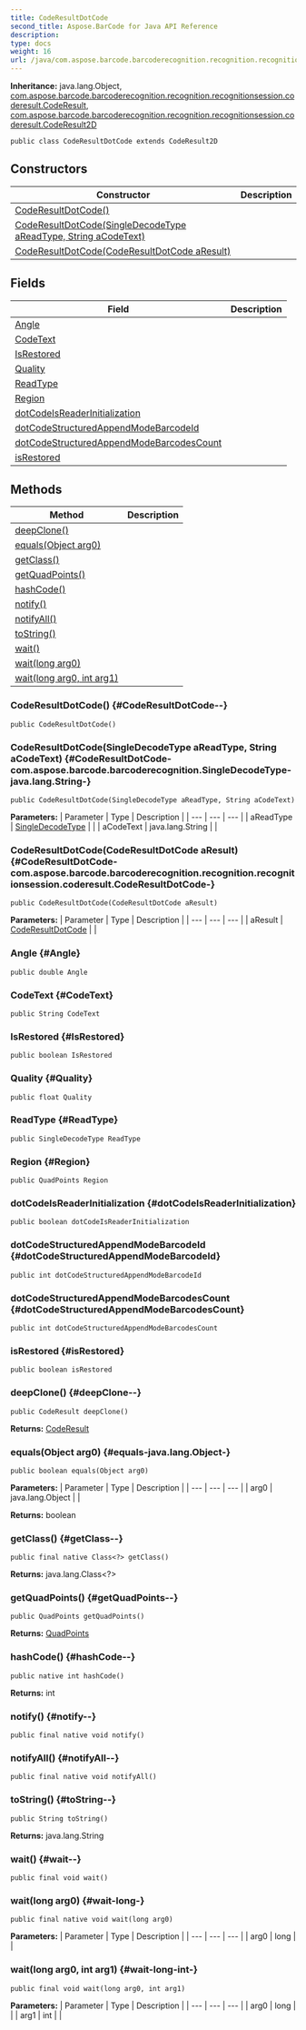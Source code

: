 ```yaml
---
title: CodeResultDotCode
second_title: Aspose.BarCode for Java API Reference
description: 
type: docs
weight: 16
url: /java/com.aspose.barcode.barcoderecognition.recognition.recognitionsession.coderesult/coderesultdotcode/
---
```

**Inheritance:**
java.lang.Object, [com.aspose.barcode.barcoderecognition.recognition.recognitionsession.coderesult.CodeResult](../../com.aspose.barcode.barcoderecognition.recognition.recognitionsession.coderesult/coderesult), [com.aspose.barcode.barcoderecognition.recognition.recognitionsession.coderesult.CodeResult2D](../../com.aspose.barcode.barcoderecognition.recognition.recognitionsession.coderesult/coderesult2d)
```
public class CodeResultDotCode extends CodeResult2D
```
## Constructors

| Constructor | Description |
| --- | --- |
| [CodeResultDotCode()](#CodeResultDotCode--) |  |
| [CodeResultDotCode(SingleDecodeType aReadType, String aCodeText)](#CodeResultDotCode-com.aspose.barcode.barcoderecognition.SingleDecodeType-java.lang.String-) |  |
| [CodeResultDotCode(CodeResultDotCode aResult)](#CodeResultDotCode-com.aspose.barcode.barcoderecognition.recognition.recognitionsession.coderesult.CodeResultDotCode-) |  |
## Fields

| Field | Description |
| --- | --- |
| [Angle](#Angle) |  |
| [CodeText](#CodeText) |  |
| [IsRestored](#IsRestored) |  |
| [Quality](#Quality) |  |
| [ReadType](#ReadType) |  |
| [Region](#Region) |  |
| [dotCodeIsReaderInitialization](#dotCodeIsReaderInitialization) |  |
| [dotCodeStructuredAppendModeBarcodeId](#dotCodeStructuredAppendModeBarcodeId) |  |
| [dotCodeStructuredAppendModeBarcodesCount](#dotCodeStructuredAppendModeBarcodesCount) |  |
| [isRestored](#isRestored) |  |
## Methods

| Method | Description |
| --- | --- |
| [deepClone()](#deepClone--) |  |
| [equals(Object arg0)](#equals-java.lang.Object-) |  |
| [getClass()](#getClass--) |  |
| [getQuadPoints()](#getQuadPoints--) |  |
| [hashCode()](#hashCode--) |  |
| [notify()](#notify--) |  |
| [notifyAll()](#notifyAll--) |  |
| [toString()](#toString--) |  |
| [wait()](#wait--) |  |
| [wait(long arg0)](#wait-long-) |  |
| [wait(long arg0, int arg1)](#wait-long-int-) |  |
### CodeResultDotCode() {#CodeResultDotCode--}
```
public CodeResultDotCode()
```


### CodeResultDotCode(SingleDecodeType aReadType, String aCodeText) {#CodeResultDotCode-com.aspose.barcode.barcoderecognition.SingleDecodeType-java.lang.String-}
```
public CodeResultDotCode(SingleDecodeType aReadType, String aCodeText)
```


**Parameters:**
| Parameter | Type | Description |
| --- | --- | --- |
| aReadType | [SingleDecodeType](../../com.aspose.barcode.barcoderecognition/singledecodetype) |  |
| aCodeText | java.lang.String |  |

### CodeResultDotCode(CodeResultDotCode aResult) {#CodeResultDotCode-com.aspose.barcode.barcoderecognition.recognition.recognitionsession.coderesult.CodeResultDotCode-}
```
public CodeResultDotCode(CodeResultDotCode aResult)
```


**Parameters:**
| Parameter | Type | Description |
| --- | --- | --- |
| aResult | [CodeResultDotCode](../../com.aspose.barcode.barcoderecognition.recognition.recognitionsession.coderesult/coderesultdotcode) |  |

### Angle {#Angle}
```
public double Angle
```


### CodeText {#CodeText}
```
public String CodeText
```


### IsRestored {#IsRestored}
```
public boolean IsRestored
```


### Quality {#Quality}
```
public float Quality
```


### ReadType {#ReadType}
```
public SingleDecodeType ReadType
```


### Region {#Region}
```
public QuadPoints Region
```


### dotCodeIsReaderInitialization {#dotCodeIsReaderInitialization}
```
public boolean dotCodeIsReaderInitialization
```


### dotCodeStructuredAppendModeBarcodeId {#dotCodeStructuredAppendModeBarcodeId}
```
public int dotCodeStructuredAppendModeBarcodeId
```


### dotCodeStructuredAppendModeBarcodesCount {#dotCodeStructuredAppendModeBarcodesCount}
```
public int dotCodeStructuredAppendModeBarcodesCount
```


### isRestored {#isRestored}
```
public boolean isRestored
```


### deepClone() {#deepClone--}
```
public CodeResult deepClone()
```




**Returns:**
[CodeResult](../../com.aspose.barcode.barcoderecognition.recognition.recognitionsession.coderesult/coderesult)
### equals(Object arg0) {#equals-java.lang.Object-}
```
public boolean equals(Object arg0)
```




**Parameters:**
| Parameter | Type | Description |
| --- | --- | --- |
| arg0 | java.lang.Object |  |

**Returns:**
boolean
### getClass() {#getClass--}
```
public final native Class<?> getClass()
```




**Returns:**
java.lang.Class<?>
### getQuadPoints() {#getQuadPoints--}
```
public QuadPoints getQuadPoints()
```




**Returns:**
[QuadPoints](../../com.aspose.barcode.barcoderecognition.common.algorithms/quadpoints)
### hashCode() {#hashCode--}
```
public native int hashCode()
```




**Returns:**
int
### notify() {#notify--}
```
public final native void notify()
```




### notifyAll() {#notifyAll--}
```
public final native void notifyAll()
```




### toString() {#toString--}
```
public String toString()
```




**Returns:**
java.lang.String
### wait() {#wait--}
```
public final void wait()
```




### wait(long arg0) {#wait-long-}
```
public final native void wait(long arg0)
```




**Parameters:**
| Parameter | Type | Description |
| --- | --- | --- |
| arg0 | long |  |

### wait(long arg0, int arg1) {#wait-long-int-}
```
public final void wait(long arg0, int arg1)
```




**Parameters:**
| Parameter | Type | Description |
| --- | --- | --- |
| arg0 | long |  |
| arg1 | int |  |

